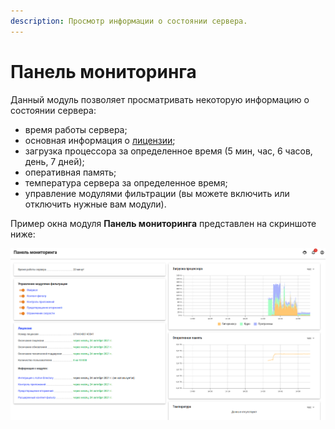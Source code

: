 ```yaml
---
description: Просмотр информации о состоянии сервера.
---
```


# Панель мониторинга

Данный модуль позволяет просматривать некоторую информацию о состоянии сервера:

* время работы сервера;
* основная информация о [лицензии](broken-reference);
* загрузка процессора за определенное время (5 мин, час, 6 часов, день, 7 дней);
* оперативная память;
* температура сервера за определенное время;
* управление модулями фильтрации (вы можете включить или отключить нужные вам модули).

Пример окна модуля **Панель мониторинга** представлен на скриншоте ниже:

![](../.gitbook/assets/monitor-panel.png)
